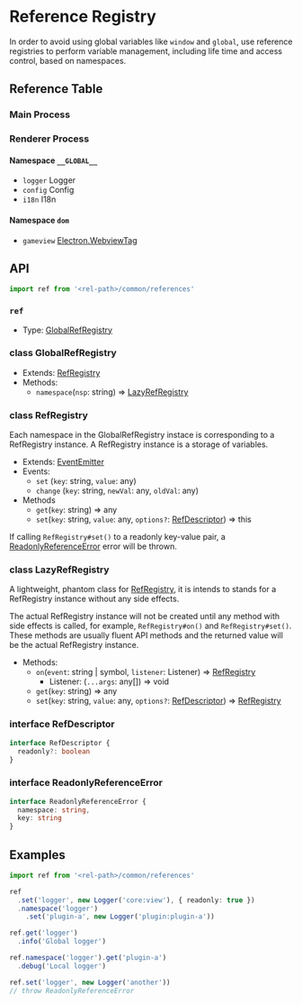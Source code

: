 # Reference Registry
In order to avoid using global variables like `window` and `global`, use reference registries to perform variable management, including life time and access control, based on namespaces. 

## Reference Table
### Main Process
### Renderer Process
#### Namespace `__GLOBAL__`
- `logger` Logger
- `config` Config
- `i18n` I18n

#### Namespace `dom`
- `gameview` [Electron.WebviewTag](https://electronjs.org/docs/api/webview-tag)

## API
```ts
import ref from '<rel-path>/common/references'
```

### `ref`
- Type: [GlobalRefRegistry](#class-globalrefregistry)

### class GlobalRefRegistry
- Extends: [RefRegistry](#class-refregistry)
- Methods:
  - `namespace`(`nsp`: string) => [LazyRefRegistry](#class-lazyrefregistry)

### class RefRegistry
Each namespace in the GlobalRefRegistry instace is corresponding to a RefRegistry instance. A RefRegistry instance is a storage of variables.
- Extends: [EventEmitter](https://nodejs.org/api/events.html#events_class_eventemitter)
- Events:
  - `set` (`key`: string, `value`: any)
  - `change` (`key`: string, `newVal`: any, `oldVal`: any)
- Methods
  - `get`(`key`: string) => any
  - `set`(`key`: string, `value`: any, `options?`: [RefDescriptor](#interface-refdescriptor)) => this

If calling `RefRegistry#set()` to a readonly key-value pair, a [ReadonlyReferenceError](#interface-readonlyreferenceerror) error will be thrown.

### class LazyRefRegistry
A lightweight, phantom class for [RefRegistry](#class-refregistry), it is intends to stands for a RefRegistry instance without any side effects.

The actual RefRegistry instance will not be created until any method with side effects is called, for example, `RefRegistry#on()` and `RefRegistry#set()`. These methods are usually fluent API methods and the returned value will be the actual RefRegistry instance.

- Methods:
  - `on`(`event`: string | symbol, `listener`: Listener) => [RefRegistry](#class-refregistry)
    - Listener: (`...args`: any[]) => void
  - `get`(`key`: string) => any
  - `set`(`key`: string, `value`: any, `options?`: [RefDescriptor](#interface-refdescriptor)) => [RefRegistry](#class-refregistry)

### interface RefDescriptor
```ts
interface RefDescriptor {
  readonly?: boolean
}
```

### interface ReadonlyReferenceError
```ts
interface ReadonlyReferenceError {
  namespace: string,
  key: string
}
```

## Examples
```ts
import ref from '<rel-path>/common/references'

ref
  .set('logger', new Logger('core:view'), { readonly: true })
  .namespace('logger')
    .set('plugin-a', new Logger('plugin:plugin-a'))

ref.get('logger')
  .info('Global logger')

ref.namespace('logger').get('plugin-a')
  .debug('Local logger')

ref.set('logger', new Logger('another'))
// throw ReadonlyReferenceError
```
